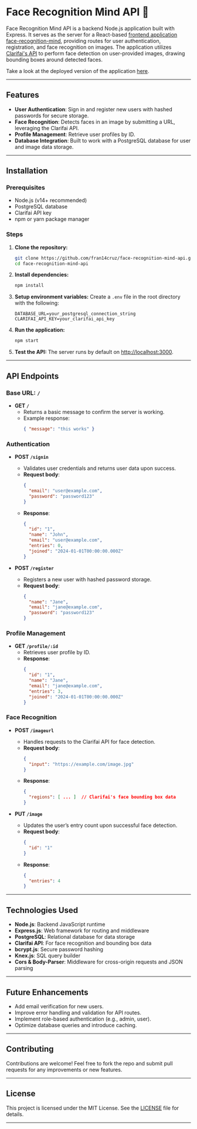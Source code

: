 # Face Recognition Mind API 🤖

Face Recognition Mind API is a backend Node.js application built with Express. It serves as the server for a React-based [frontend application face-recognition-mind](https://github.com/fran14cruz/face-recognition-mind), providing routes for user authentication, registration, and face recognition on images. The application utilizes [Clarifai's API](https://www.clarifai.com/) to perform face detection on user-provided images, drawing bounding boxes around detected faces.

Take a look at the deployed version of the application [here](https://face-recognition-mind.vercel.app/).

---

## Features
- **User Authentication**: Sign in and register new users with hashed passwords for secure storage.
- **Face Recognition**: Detects faces in an image by submitting a URL, leveraging the Clarifai API.
- **Profile Management**: Retrieve user profiles by ID.
- **Database Integration**: Built to work with a PostgreSQL database for user and image data storage.

---

## Installation

### Prerequisites
- Node.js (v14+ recommended)
- PostgreSQL database
- Clarifai API key
- npm or yarn package manager

### Steps

1. **Clone the repository:**
    ```bash
    git clone https://github.com/fran14cruz/face-recognition-mind-api.git
    cd face-recognition-mind-api
    ```

2. **Install dependencies:**
    ```bash
    npm install
    ```

3. **Setup environment variables:**
    Create a `.env` file in the root directory with the following:
    ```
    DATABASE_URL=your_postgresql_connection_string
    CLARIFAI_API_KEY=your_clarifai_api_key
    ```

4. **Run the application:**
    ```bash
    npm start
    ```

5. **Test the API:**
    The server runs by default on [http://localhost:3000](http://localhost:3000).

---

## API Endpoints

### Base URL: `/`

- **GET `/`**
  - Returns a basic message to confirm the server is working.
  - Example response:
    ```json
    { "message": "this works" }
    ```

### Authentication

- **POST `/signin`**
  - Validates user credentials and returns user data upon success.
  - **Request body**:
    ```json
    {
      "email": "user@example.com",
      "password": "password123"
    }
    ```
  - **Response**:
    ```json
    {
      "id": "1",
      "name": "John",
      "email": "user@example.com",
      "entries": 0,
      "joined": "2024-01-01T00:00:00.000Z"
    }
    ```

- **POST `/register`**
  - Registers a new user with hashed password storage.
  - **Request body**:
    ```json
    {
      "name": "Jane",
      "email": "jane@example.com",
      "password": "password123"
    }
    ```

### Profile Management

- **GET `/profile/:id`**
  - Retrieves user profile by ID.
  - **Response**:
    ```json
    {
      "id": "1",
      "name": "Jane",
      "email": "jane@example.com",
      "entries": 3,
      "joined": "2024-01-01T00:00:00.000Z"
    }
    ```

### Face Recognition

- **POST `/imageurl`**
  - Handles requests to the Clarifai API for face detection.
  - **Request body**:
    ```json
    {
      "input": "https://example.com/image.jpg"
    }
    ```
  - **Response**:
    ```json
    {
      "regions": [ ... ]  // Clarifai's face bounding box data
    }
    ```

- **PUT `/image`**
  - Updates the user’s entry count upon successful face detection.
  - **Request body**:
    ```json
    {
      "id": "1"
    }
    ```
  - **Response**:
    ```json
    {
      "entries": 4
    }
    ```

---

## Technologies Used
- **Node.js**: Backend JavaScript runtime
- **Express.js**: Web framework for routing and middleware
- **PostgreSQL**: Relational database for data storage
- **Clarifai API**: For face recognition and bounding box data
- **bcrypt.js**: Secure password hashing
- **Knex.js**: SQL query builder
- **Cors & Body-Parser**: Middleware for cross-origin requests and JSON parsing

---

## Future Enhancements
- Add email verification for new users.
- Improve error handling and validation for API routes.
- Implement role-based authentication (e.g., admin, user).
- Optimize database queries and introduce caching.

---

## Contributing
Contributions are welcome! Feel free to fork the repo and submit pull requests for any improvements or new features.

---

## License
This project is licensed under the MIT License. See the [LICENSE](LICENSE) file for details.

---